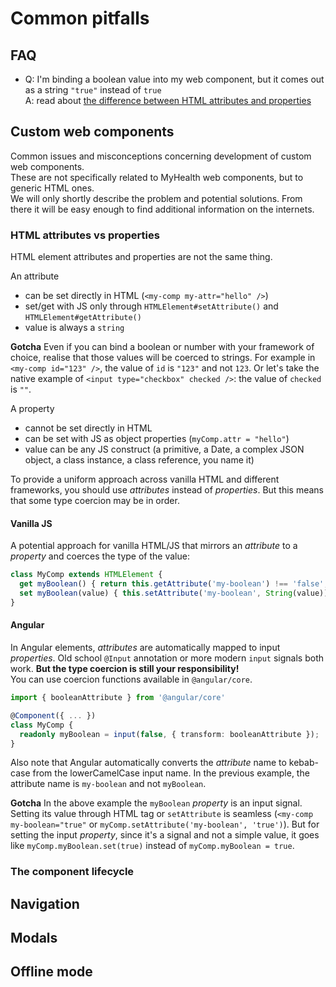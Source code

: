 # Common pitfalls

## FAQ

- Q: I'm binding a boolean value into my web component, but it comes out as a string `"true"` instead of `true`  
A: read about [the difference between HTML attributes and properties](#html-attributes-vs-properties)

## Custom web components

Common issues and misconceptions concerning development of custom web components.  
These are not specifically related to MyHealth web components, but to generic HTML ones.  
We will only shortly describe the problem and potential solutions. From there it will be easy enough to find 
additional information on the internets.

### HTML attributes vs properties

HTML element attributes and properties are not the same thing.

An attribute
- can be set directly in HTML (`<my-comp my-attr="hello" />`)
- set/get with JS only through `HTMLElement#setAttribute()` and `HTMLElement#getAttribute()`
- value is always a `string`

**Gotcha** Even if you can bind a boolean or number with your framework of choice, realise that those values will be
coerced to strings. For example in `<my-comp id="123" />`, the value of `id` is `"123"` and not `123`. Or let's take
the native example of `<input type="checkbox" checked />`: the value of `checked` is `""`.

A property
- cannot be set directly in HTML
- can be set with JS as object properties (`myComp.attr = "hello"`)
- value can be any JS construct (a primitive, a Date, a complex JSON object, a class instance, a class reference, 
you name it)

To provide a uniform approach across vanilla HTML and different frameworks, you should use _attributes_ instead of
_properties_. But this means that some type coercion may be in order.

#### Vanilla JS
A potential approach for vanilla HTML/JS that mirrors an _attribute_ to a _property_ and coerces the type of the value:
```js
class MyComp extends HTMLElement {
  get myBoolean() { return this.getAttribute('my-boolean') !== 'false'; }
  set myBoolean(value) { this.setAttribute('my-boolean', String(value)); }
}
```

#### Angular
In Angular elements, _attributes_ are automatically mapped to input _properties_. Old school `@Input` annotation or
more modern `input` signals both work. **But the type coercion is still your responsibility!**  
You can use coercion functions available in `@angular/core`.
```ts
import { booleanAttribute } from '@angular/core'

@Component({ ... })
class MyComp {
  readonly myBoolean = input(false, { transform: booleanAttribute });
}
```
Also note that Angular automatically converts the _attribute_ name to kebab-case from the lowerCamelCase input name.
In the previous example, the attribute name is `my-boolean` and not `myBoolean`.

**Gotcha** In the above example the `myBoolean` _property_ is an input signal. Setting its value through HTML tag or
`setAttribute` is seamless (`<my-comp my-boolean="true"` or `myComp.setAttribute('my-boolean', 'true')`). But for setting
the input _property_, since it's a signal and not a simple value, it goes like `myComp.myBoolean.set(true)` instead
of `myComp.myBoolean = true`.

### The component lifecycle

## Navigation

## Modals

## Offline mode
